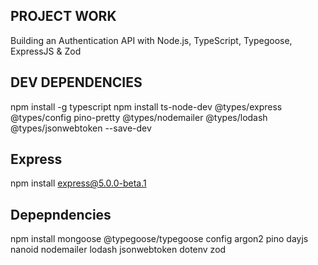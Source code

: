## PROJECT WORK
Building an Authentication API with Node.js, TypeScript, Typegoose, ExpressJS & Zod

## DEV DEPENDENCIES
npm install -g typescript
npm install ts-node-dev @types/express @types/config pino-pretty @types/nodemailer @types/lodash @types/jsonwebtoken --save-dev

## Express
npm install express@5.0.0-beta.1

## Depepndencies
npm install mongoose @typegoose/typegoose config argon2 pino dayjs nanoid nodemailer lodash jsonwebtoken dotenv zod
